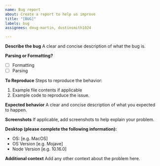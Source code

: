 ```yaml
---
name: Bug report
about: Create a report to help us improve
title: "[BUG]"
labels: bug
assignees: doug-martin, dustinsmith1024

---
```


**Describe the bug**
A clear and concise description of what the bug is.

**Parsing or Formatting?**

 - [ ] Formatting
 - [ ] Parsing 

**To Reproduce**
Steps to reproduce the behavior:
1. Example file contents if applicable
2. Example code to reproduce the issue.

**Expected behavior**
A clear and concise description of what you expected to happen.

**Screenshots**
If applicable, add screenshots to help explain your problem.

**Desktop (please complete the following information):**
 - OS: [e.g. MacOS]
 - OS Version [e.g. Mojave]
 - Node Version [e.g. 10.16.0]

**Additional context**
Add any other context about the problem here.